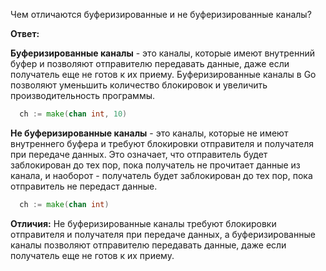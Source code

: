 Чем отличаются буферизированные и не буферизированные каналы?

**Ответ:**

**Буферизированные каналы** - это каналы, которые имеют внутренний буфер и позволяют отправителю передавать данные, даже если получатель еще не готов к их приему. Буферизированные каналы в Go позволяют уменьшить количество блокировок и увеличить производительность программы.
```go
  ch := make(chan int, 10)
```

**Не буферизированные каналы** - это каналы, которые не имеют внутреннего буфера и требуют блокировки отправителя и получателя при передаче данных. Это означает, что отправитель будет заблокирован до тех пор, пока получатель не прочитает данные из канала, и наоборот - получатель будет заблокирован до тех пор, пока отправитель не передаст данные.
```go
  ch := make(chan int)
```

**Отличия:**
Не буферизированные каналы требуют блокировки отправителя и получателя при передаче данных, а буферизированные каналы позволяют отправителю передавать данные, даже если получатель еще не готов к их приему.
